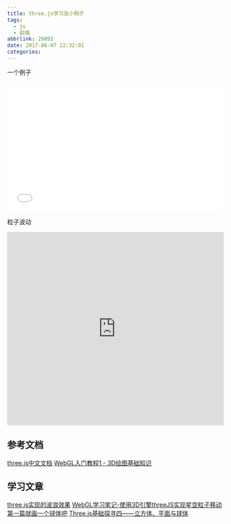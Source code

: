 ```yaml
---
title: three.js学习及小例子
tags:
  - js
  - 前端
abbrlink: 29892
date: 2017-06-07 22:32:01
categories:
---
```


一个例子
<iframe width="100%" height="300" src="//jsfiddle.net/elick/bvyn9bks/embedded/" allowfullscreen="allowfullscreen" frameborder="0">

自己弄的小方块
<iframe width="100%" height="450" src="https://code.hcharts.cn/blog-demo/NKRncT/share/result,js,html,css" allowfullscreen="allowfullscreen" frameborder="0"></iframe>

粒子波动
<iframe width="100%" height="450" src="https://code.hcharts.cn/blog-demo/BCVncz/share/result,js,html,css" allowfullscreen="allowfullscreen" frameborder="0"></iframe>

## 参考文档
[three.js中文文档](http://techbrood.com/threejs/docs/)
[WebGL入门教程1 - 3D绘图基础知识](http://techbrood.com/zh/news/html5/webgl%E5%85%A5%E9%97%A8%E6%95%99%E7%A8%8B1---3d%E7%BB%98%E5%9B%BE%E5%9F%BA%E7%A1%80%E7%9F%A5%E8%AF%86_2.html)



## 学习文章
[three.js实现的波浪效果](http://www.css88.com/archives/5996/comment-page-1)
[WebGL学习笔记-使用3D引擎threeJS实现星空粒子移动](http://www.tuicool.com/articles/Y3Ab2a)
[ 第一篇就画一个球体吧](http://www.cnblogs.com/kmsfan/p/4824178.html)
[Three.js基础探寻四——立方体、平面与球体](http://www.th7.cn/web/js/201607/178491.shtml)
